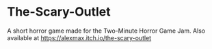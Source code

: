 # The-Scary-Outlet

A short horror game made for the Two-Minute Horror Game Jam.
Also available at https://alexmax.itch.io/the-scary-outlet
